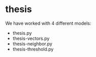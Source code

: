  # thesis

We have worked with 4 different models:

- thesis.py 
- thesis-vectors.py
- thesis-neighbor.py
- thesis-threshold.py


